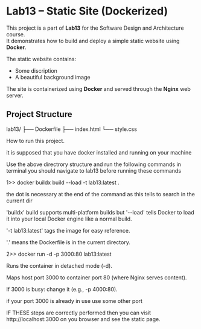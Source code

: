 # Lab13 – Static Site (Dockerized)

This project is a part of **Lab13** for the Software Design and Architecture course.  
It demonstrates how to build and deploy a simple static website using **Docker**.

The static website contains:
- Some discription 
- A beautiful background image

The site is containerized using **Docker** and served through the **Nginx** web server.

## Project Structure

lab13/
├── Dockerfile
├── index.html
└── style.css

How to run this project.

it is supposed that you have docker installed and running on your machine

Use the above directrory structure and run the following commands in terminal
you should navigate to lab13 before running these commands

1>>     docker buildx build --load -t lab13:latest .

the dot is necessary at the end of the command as this tells to search in the current dir

'buildx' build supports multi-platform builds 
but 
'--load' tells Docker to load it into your local Docker engine like a normal build.

'-t lab13:latest' tags the image for easy reference.

'.' means the Dockerfile is in the current directory.


2>>     docker run -d -p 3000:80 lab13:latest   

Runs the container in detached mode (-d).

Maps host port 3000 to container port 80 (where Nginx serves content).

If 3000 is busy: change it (e.g., -p 4000:80).

if your port 3000 is already in use use some other port




IF THESE steps are correctly performed then you can visit http://localhost:3000
on you browser and see the static page.
 
